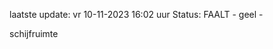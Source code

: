 laatste update: 
vr 10-11-2023 16:02   uur 
Status: FAALT - geel - 
<div class="service Y">schijfruimte</div>